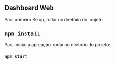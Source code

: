 ## Dashboard Web 

Para primeiro Setup, rodar no diretório do projeto:

## `npm install`

Para iniciar a aplicação, rodar no diretório do projeto:

### `npm start`

